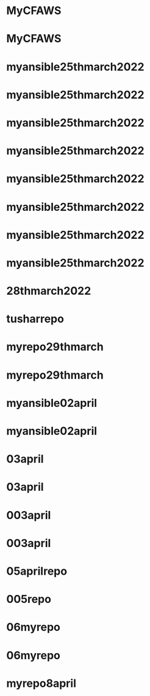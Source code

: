 # MyCFAWS
# MyCFAWS
# myansible25thmarch2022
# myansible25thmarch2022
# myansible25thmarch2022
# myansible25thmarch2022
# myansible25thmarch2022
# myansible25thmarch2022
# myansible25thmarch2022
# myansible25thmarch2022
# 28thmarch2022
# tusharrepo
# myrepo29thmarch
# myrepo29thmarch
# myansible02april
# myansible02april
# 03april
# 03april
# 003april
# 003april
# 05aprilrepo
# 005repo
# 06myrepo
# 06myrepo
# myrepo8april
